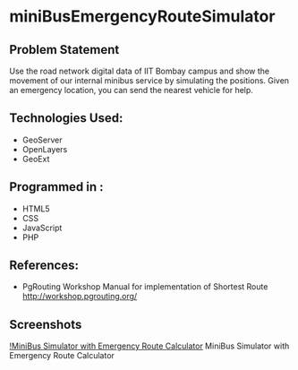 miniBusEmergencyRouteSimulator
==============================

Problem Statement 
-----------------
Use the road network digital data of IIT Bombay campus and show the movement of our internal minibus service by simulating the positions. Given an emergency location, you can send the nearest vehicle for help.

Technologies Used:
-----------------
* GeoServer
* OpenLayers
* GeoExt

Programmed in :
---------------
* HTML5
* CSS
* JavaScript
* PHP

References:
------------
* PgRouting Workshop Manual for implementation of Shortest Route
  http://workshop.pgrouting.org/

Screenshots
------------
[!MiniBus Simulator with Emergency Route Calculator](https://raw.github.com/abhishekvp/miniBusEmergencyRouteSimulator/master/Screenshots/MiniBus%20Simulator.png)
MiniBus Simulator with Emergency Route Calculator


